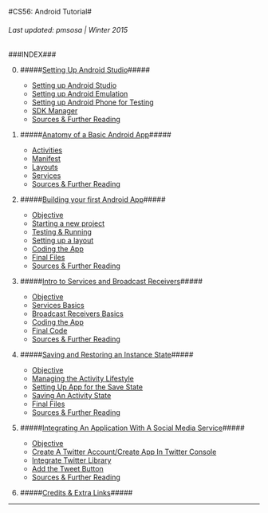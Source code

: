 #CS56: Android Tutorial#
<h6>Last updated: pmsosa | Winter 2015</h6>
###INDEX###

0. #####[Setting Up Android Studio](0_Installing_Software/0_Installing_Software.md)#####
	- [Setting up Android Studio](0_Installing_Software/0_Installing_Software.md#0_androidStudio)
	- [Setting up Android Emulation](0_Installing_Software/0_Installing_Software.md#0_emulator)
	- [Setting up Android Phone for Testing](0_Installing_Software/0_Installing_Software.md#0_phone)
	- [SDK Manager](0_Installing_Software/0_Installing_Software.md#0_sdkManager)
	- [Sources & Further Reading](0_Installing_Software/0_Installing_Software.md#0_sources)

1. #####[Anatomy of a Basic Android App](1_Basic_Anatomy_of_an_Activity/1_Basic_Anatomy_of_an_Activity.md)#####
	- [Activities](1_Basic_Anatomy_of_an_Activity/1_Basic_Anatomy_of_an_Activity.md#1_activities)
	- [Manifest](1_Basic_Anatomy_of_an_Activity/1_Basic_Anatomy_of_an_Activity.md#1_manifest)
	- [Layouts](1_Basic_Anatomy_of_an_Activity/1_Basic_Anatomy_of_an_Activity.md#1_layouts)
	- [Services](1_Basic_Anatomy_of_an_Activity/1_Basic_Anatomy_of_an_Activity.md#1_services)
	- [Sources & Further Reading](1_Basic_Anatomy_of_an_Activity/1_Basic_Anatomy_of_an_Activity.md#1_sources)

2. #####[Building your first Android App](2_Building_your_first_Android_App/2_Building_your_first_Android_App.md)#####
	- [Objective](2_Building_your_first_Android_App/2_Building_your_first_Android_App.md#2_objective)
	- [Starting a new project](2_Building_your_first_Android_App/2_Building_your_first_Android_App.md#2_starting)
	- [Testing & Running](2_Building_your_first_Android_App/2_Building_your_first_Android_App.md#2_testing)
	- [Setting up a layout](2_Building_your_first_Android_App/2_Building_your_first_Android_App.md#2_layout)
	- [Coding the App](2_Building_your_first_Android_App/2_Building_your_first_Android_App.md#2_programming)
	- [Final Files](2_Building_your_first_Android_App/2_Building_your_first_Android_App.md#2_files)
	- [Sources & Further Reading](2_Building_your_first_Android_App/2_Building_your_first_Android_App.md#2_sources)


3. #####[Intro to Services and Broadcast Receivers](3_Intro_to_Services/3_Intro_to_Services.md)#####
	- [Objective](3_Intro_to_Services/3_Intro_to_Services.md#3_objective)
	- [Services Basics](3_Intro_to_Services/3_Intro_to_Services.md#3_basics)
	- [Broadcast Receivers Basics](3_Intro_to_Services/3_Intro_to_Services.md#3_broadcast)
	- [Coding the App](3_Intro_to_Services/3_Intro_to_Services.md#3_coding)
	- [Final Code](3_Intro_to_Services/3_Intro_to_Services.md#3_files)
	- [Sources & Further Reading](3_Intro_to_Services/3_Intro_to_Services.md#3_sources)

4. #####[Saving and Restoring an Instance State](4_Saving_and_Restoring_an_Instance_State/4_Saving_and_Restoring_an_Instance_State.md)#####
	- [Objective](4_Saving_and_Restoring_an_Instance_State/4_Saving_and_Restoring_an_Instance_State.md#2_objective)
	- [Managing the Activity Lifestyle](4_Saving_and_Restoring_an_Instance_State/4_Saving_and_Restoring_an_Instance_State.md#2_starting)
	- [Setting Up App for the Save State](4_Saving_and_Restoring_an_Instance_State/4_Saving_and_Restoring_an_Instance_State.md#2_usingAS)
	- [Saving An Activity State](4_Saving_and_Restoring_an_Instance_State/4_Saving_and_Restoring_an_Instance_State.md#2_testing)
	- [Final Files](4_Saving_and_Restoring_an_Instance_State/4_Saving_and_Restoring_an_Instance_State.md#2_files)
	- [Sources & Further Reading](4_Saving_and_Restoring_an_Instance_State/4_Saving_and_Restoring_an_Instance_State.md#2_sources)

5. #####[Integrating An Application With A Social Media Service](5_Integrating_An_App_With_A_Social_Media_Service/5_Integrating_An_App_With_A_Social_Media_Service.md)#####
	- [Objective](5_Integrating_An_App_With_A_Social_Media_Service/5_Integrating_An_App_With_A_Social_Media_Service.md#2_objective)
	- [Create A Twitter Account/Create App In Twitter Console](5_Integrating_An_App_With_A_Social_Media_Service/5_Integrating_An_App_With_A_Social_Media_Service.md#2_starting)
	- [Integrate Twitter Library](5_Integrating_An_App_With_A_Social_Media_Service/5_Integrating_An_App_With_A_Social_Media_Service.md#2_usingAS)
	- [Add the Tweet Button](5_Integrating_An_App_With_A_Social_Media_Service/5_Integrating_An_App_With_A_Social_Media_Service.md#2_testing)
	- [Sources & Further Reading](5_Integrating_An_App_With_A_Social_Media_Service/5_Integrating_An_App_With_A_Social_Media_Service.md#2_sources)

7. #####[Credits & Extra Links](7_links/7_links.md)#####


<!--5. [<h5>Extra: Coding Games</h5>](todo)-->

<!--6. [<h5>Extra: Maps and Location</h5>](todo)-->






-------------------------


<!--pmsosa CS56 Winter 2015-->
